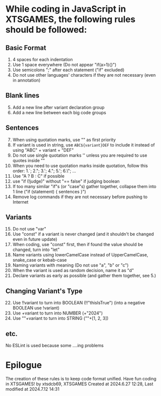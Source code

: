 # While coding in JavaScript in XTSGAMES, the following rules should be followed:

## Basic Format
1. 4 spaces for each indentation
2. Use 1 space everywhere (Do not appear "if(a>1){}")
3. Use semicolons ";" after each statement ("if" excluded)
4. Do not use other languages' characters if they are not necessary (even in annotation)

## Blank lines
5. Add a new line after variant declaration group
6. Add a new line between each big code groups

## Sentences
7. When using quotation marks, use "" as first priority
8. If variant is used in string, use `ABC${variant}DEF` to include it instead of using "ABC" + variant + "DEF"
9. Do not use single quotation marks '' unless you are required to use quotes inside ""
10. When you need to use quotation marks inside quotation, follow this order: 1.`;  2.";  3.';  4.\";  5.\';  6.\\\";  ...
11. Use "A ? B : C" if possible
12. use "if (!judge)" without "== false" if judging boolean
13. If too many similar "if"s (or "case"s) gather together, collapse them into 1 line ("if (statement) { sentences }")
14. Remove log commands if they are not necessary before pushing to Internet

## Variants
15. Do not use "var"
16. Use "const" if a variant is never changed (and it shouldn't be changed even in future update)
17. When coding, use "const" first, then if found the value should be changed, turn into "let"
18. Name variants using lowerCamelCase instead of UpperCamelCase, snake_case or kebab-case
19. Naming variants with meaning (Do not use "a", "b" or "c")
20. When the variant is used as random decision, name it as "d"
21. Declare variants as early as possible (and gather them together, see 5.)

## Changing Variant's Type
22. Use !!variant to turn into BOOLEAN (!!"thisIsTrue") (into a negative BOOLEAN use !variant)
23. Use +variant to turn into NUMBER (+"2024")
24. Use ""+variant to turn into STRING (""+[1, 2, 3])

## etc.
No ESLint is used because some ....ing problems

# Epilogue
The creation of these rules is to keep code format unified. Have fun coding in XTSGAMES!
by xtsdcb69, XTSGAMES
Created at 2024.6.27 12:28, Last modified at 2024.7.12 14:31